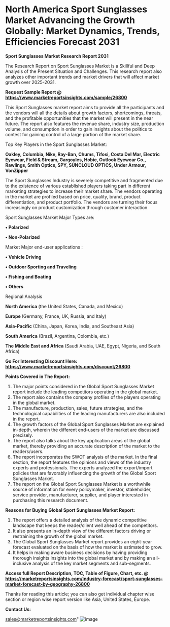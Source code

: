  # North America Sport Sunglasses Market Advancing the Growth Globally: Market Dynamics, Trends, Efficiencies Forecast 2031

<strong>Sport Sunglasses Market Research Report 2031</strong>

The Research Report on Sport Sunglasses Market is a Skillful and Deep Analysis of the Present Situation and Challenges. This research report also analyzes other important trends and market drivers that will affect market growth over 2025-2031.

<strong>Request Sample Report @ <a href=https://www.marketreportsinsights.com/sample/26800>https://www.marketreportsinsights.com/sample/26800</a></strong>

This Sport Sunglasses market report aims to provide all the participants and the vendors will all the details about growth factors, shortcomings, threats, and the profitable opportunities that the market will present in the near future. The report also features the revenue share, industry size, production volume, and consumption in order to gain insights about the politics to contest for gaining control of a large portion of the market share.

Top Key Players in the Sport Sunglasses Market:

<strong>Oakley, Columbia, Nike, Ray-Ban, Chums, Tifosi, Costa Del Mar, Electric Eyewear, Field & Stream, Gargoyles, Hobie, Outlook Eyewear Co., Rawlings, Smith Optics, SPY, SUNCLOUD OPTICS, Under Armour, VonZipper</strong>

The Sport Sunglasses Industry is severely competitive and fragmented due to the existence of various established players taking part in different marketing strategies to increase their market share. The vendors operating in the market are profiled based on price, quality, brand, product differentiation, and product portfolio. The vendors are turning their focus increasingly on product customization through customer interaction.

Sport Sunglasses Market Major Types are:

<strong>• Polarized

• Non-Polarized</strong>

Market Major end-user applications :

<strong>• Vehicle Driving

• Outdoor Sporting and Traveling

• Fishing and Boating

• Others</strong>

Regional Analysis

</u><strong><b>North America</b></strong> (the United States, Canada, and Mexico)

<strong><b>Europe </b></strong>(Germany, France, UK, Russia, and Italy)

<strong><b>Asia-Pacific</b></strong> (China, Japan, Korea, India, and Southeast Asia)

<strong><b>South America</b></strong> (Brazil, Argentina, Colombia, etc.)

<strong><b>The Middle East and Africa</b></strong> (Saudi Arabia, UAE, Egypt, Nigeria, and South Africa)

<strong>Go For Interesting Discount Here: <a href=https://www.marketreportsinsights.com/discount/26800>https://www.marketreportsinsights.com/discount/26800</a></strong>

<strong>Points Covered in The Report:</strong>
<ol>
  <li>The major points considered in the Global Sport Sunglasses Market report include the leading competitors operating in the global market.</li>
  <li>The report also contains the company profiles of the players operating in the global market.</li>
  <li>The manufacture, production, sales, future strategies, and the technological capabilities of the leading manufacturers are also included in the report.</li>
  <li>The growth factors of the Global Sport Sunglasses Market are explained in-depth, wherein the different end-users of the market are discussed precisely.</li>
  <li>The report also talks about the key application areas of the global market, thereby providing an accurate description of the market to the readers/users.</li>
  <li>The report incorporates the SWOT analysis of the market. In the final section, the report features the opinions and views of the industry experts and professionals. The experts analyzed the export/import policies that are favorably influencing the growth of the Global Sport Sunglasses Market.</li>
  <li>The report on the Global Sport Sunglasses Market is a worthwhile source of information for every policymaker, investor, stakeholder, service provider, manufacturer, supplier, and player interested in purchasing this research document.</li>
</ol>
<strong>Reasons for Buying Global Sport Sunglasses Market Report:</strong>

<ol>
  <li>The report offers a detailed analysis of the dynamic competitive landscape that keeps the reader/client well ahead of the competitors.</li>
  <li>It also presents an in-depth view of the different factors driving or restraining the growth of the global market.</li>
  <li>The Global Sport Sunglasses Market report provides an eight-year forecast evaluated on the basis of how the market is estimated to grow.</li>
  <li>It helps in making aware business decisions by having providing thorough insights insights into the global market and by making an all-inclusive analysis of the key market segments and sub-segments.</li>
</ol>
<strong>Access full Report Description, TOC, Table of Figure, Chart, etc. @ <a href=https://marketreportsinsights.com/industry-forecast/sport-sunglasses-market-forecast-by-geography-26800>https://marketreportsinsights.com/industry-forecast/sport-sunglasses-market-forecast-by-geography-26800</a></strong>


Thanks for reading this article; you can also get individual chapter wise section or region wise report version like Asia, United States, Europe.

<strong>Contact Us:</strong>

sales@marketreportsinsights.com"
![image](https://github.com/user-attachments/assets/97a0bfc9-a16c-4550-a763-f4ce3fa1f728)
